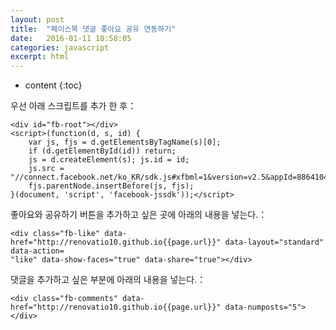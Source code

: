 ```yaml
---
layout: post
title:  "페이스북 댓글 좋아요 공유 연동하기"
date:   2016-01-11 18:58:05
categories: javascript
excerpt: html
---
```

* content
{:toc}


우선 아래 스크립트를 추가 한 후：

    <div id="fb-root"></div>
    <script>(function(d, s, id) {
        var js, fjs = d.getElementsByTagName(s)[0];
        if (d.getElementById(id)) return;
        js = d.createElement(s); js.id = id;
        js.src = "//connect.facebook.net/ko_KR/sdk.js#xfbml=1&version=v2.5&appId=886410438141890";
        fjs.parentNode.insertBefore(js, fjs);
    }(document, 'script', 'facebook-jssdk'));</script>

좋아요와 공유하기 버튼을 추가하고 싶은 곳에 아래의 내용을 넣는다.：

    <div class="fb-like" data-href="http://renovatio10.github.io{{page.url}}" data-layout="standard" data-action=
    "like" data-show-faces="true" data-share="true"></div>

댓글을 추가하고 싶은 부분에 아래의 내용을 넣는다.：

    <div class="fb-comments" data-href="http://renovatio10.github.io{{page.url}}" data-numposts="5"></div>
